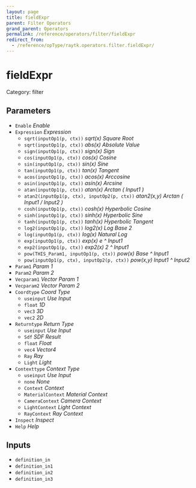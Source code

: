 ```yaml
---
layout: page
title: fieldExpr
parent: Filter Operators
grand_parent: Operators
permalink: /reference/operators/filter/fieldExpr
redirect_from:
  - /reference/opType/raytk.operators.filter.fieldExpr/
---
```


# fieldExpr

Category: filter



## Parameters

* `Enable` *Enable*
* `Expression` *Expression*
  * `sqrt(inputOp1(p, ctx))` *sqrt(x)         Square Root*
  * `sqrt(inputOp1(p, ctx))` *abs(x)         Absolute Value*
  * `sign(inputOp1(p, ctx))` *sign(x)         Sign*
  * `cos(inputOp1(p, ctx))` *cos(x)         Cosine*
  * `sin(inputOp1(p, ctx))` *sin(x)          Sine*
  * `tan(inputOp1(p, ctx))` *tan(x)         Tangent*
  * `acos(inputOp1(p, ctx))` *acos(x)       Arccosine*
  * `asin(inputOp1(p, ctx))` *asin(x)        Arcsine*
  * `atan(inputOp1(p, ctx))` *atan(x)        Arctan ( Input1 )*
  * `atan2(inputOp1(p, ctx), inputOp2(p, ctx))` *atan2(x,y)   Arctan ( Input1 / Input2 )*
  * `cosh(inputOp1(p, ctx))` *cosh(x)       Hyperbolic Cosine*
  * `sinh(inputOp1(p, ctx))` *sinh(x)        Hyperbolic Sine*
  * `tanh(inputOp1(p, ctx))` *tanh(x)        Hyperbolic Tangent*
  * `log2(inputOp1(p, ctx))` *log2(x)         Log Base 2*
  * `log(inputOp1(p, ctx))` *log(x)            Natural Log*
  * `exp(inputOp1(p, ctx))` *exp(x)          e ^ Input1*
  * `exp2(inputOp1(p, ctx))` *exp2(x)        2 ^ Input1*
  * `pow(THIS_Param1, inputOp1(p, ctx))` *pow(x)         Base ^ Input1*
  * `pow(inputOp1(p, ctx), inputOp2(p, ctx))` *pow(x,y)      Input1 ^ Input2*
* `Param1` *Param 1*
* `Param2` *Param 2*
* `Vecparam1` *Vector Param 1*
* `Vecparam2` *Vector Param 2*
* `Coordtype` *Coord Type*
  * `useinput` *Use Input*
  * `float` *1D*
  * `vec3` *3D*
  * `vec2` *2D*
* `Returntype` *Return Type*
  * `useinput` *Use Input*
  * `Sdf` *SDF Result*
  * `float` *Float*
  * `vec4` *Vector4*
  * `Ray` *Ray*
  * `Light` *Light*
* `Contexttype` *Context Type*
  * `useinput` *Use Input*
  * `none` *None*
  * `Context` *Context*
  * `MaterialContext` *Material Context*
  * `CameraContext` *Camera Context*
  * `LightContext` *Light Context*
  * `RayContext` *Ray Context*
* `Inspect` *Inspect*
* `Help` *Help*

## Inputs

* `definition_in`
* `definition_in1`
* `definition_in2`
* `definition_in3`